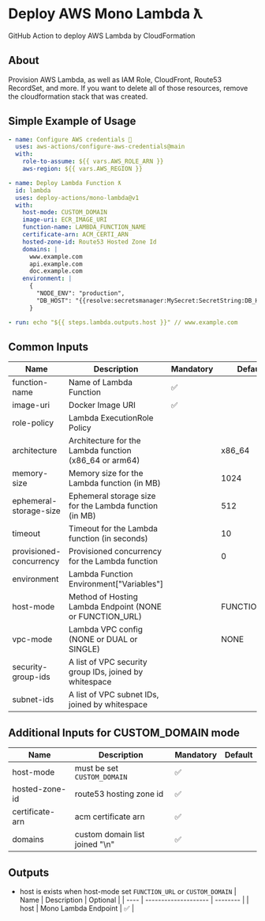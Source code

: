 # Deploy AWS Mono Lambda ƛ

GitHub Action to deploy AWS Lambda by CloudFormation

## About

Provision AWS Lambda, as well as IAM Role, CloudFront, Route53 RecordSet, and more. If you want to delete all of those resources, remove the cloudformation stack that was created.

## Simple Example of Usage

```yml
- name: Configure AWS credentials 🔑
  uses: aws-actions/configure-aws-credentials@main
  with:
    role-to-assume: ${{ vars.AWS_ROLE_ARN }}
    aws-region: ${{ vars.AWS_REGION }}

- name: Deploy Lambda Function ƛ
  id: lambda
  uses: deploy-actions/mono-lambda@v1
  with:
    host-mode: CUSTOM_DOMAIN
    image-uri: ECR_IMAGE_URI
    function-name: LAMBDA_FUNCTION_NAME
    certificate-arn: ACM_CERTI_ARN
    hosted-zone-id: Route53 Hosted Zone Id
    domains: |
      www.example.com
      api.example.com
      doc.example.com
    environment: |
      {
        "NODE_ENV": "production",
        "DB_HOST": "{{resolve:secretsmanager:MySecret:SecretString:DB_HOST}}"
      }

- run: echo "${{ steps.lambda.outputs.host }}" // www.example.com
```

## Common Inputs

| Name                    | Description                                              | Mandatory | Default      |
| ----------------------- | -------------------------------------------------------- | --------- | ------------ |
| function-name           | Name of Lambda Function                                  | ✅        |              |
| image-uri               | Docker Image URI                                         | ✅        |              |
| role-policy             | Lambda ExecutionRole Policy                              |           |              |
| architecture            | Architecture for the Lambda function (x86_64 or arm64)   |           | x86_64       |
| memory-size             | Memory size for the Lambda function (in MB)              |           | 1024         |
| ephemeral-storage-size  | Ephemeral storage size for the Lambda function (in MB)   |           | 512          |
| timeout                 | Timeout for the Lambda function (in seconds)             |           | 10           |
| provisioned-concurrency | Provisioned concurrency for the Lambda function          |           | 0            |
| environment             | Lambda Function Environment["Variables"]                 |           |              |
| host-mode               | Method of Hosting Lambda Endpoint (NONE or FUNCTION_URL) |           | FUNCTION_URL |
| vpc-mode                | Lambda VPC config (NONE or DUAL or SINGLE)               |           | NONE         |
| security-group-ids      | A list of VPC security group IDs, joined by whitespace   |           |              |
| subnet-ids              | A list of VPC subnet IDs, joined by whitespace           |           |              |

## Additional Inputs for CUSTOM_DOMAIN mode

| Name            | Description                    | Mandatory | Default |
| --------------- | ------------------------------ | --------- | ------- |
| host-mode       | must be set `CUSTOM_DOMAIN`    | ✅        |         |
| hosted-zone-id  | route53 hosting zone id        | ✅        |         |
| certificate-arn | acm certificate arn            | ✅        |         |
| domains         | custom domain list joined "\n" | ✅        |         |

## Outputs

- host is exists when host-mode set `FUNCTION_URL` or `CUSTOM_DOMAIN`
  | Name | Description | Optional |
  | ---- | -------------------- | -------- |
  | host | Mono Lambda Endpoint | ✅ |
